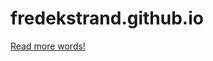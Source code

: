 # fredekstrand.github.io
[Read more words!](https://github.com/FredEkstrand/fredekstrand.github.io/blob/master/index.html)
